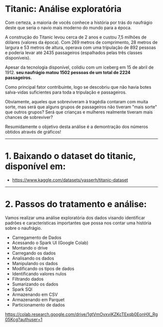 # Titanic: Análise exploratória

Com certeza, a maioria de vocês conhece a história por trás do naufrágio deste que seria o navio mais moderno do mundo para a época. 

A construção do Titanic levou cerca de 2 anos e custou 7,5 milhões de dólares (valores da época). Com 269 metros de comprimento, 28 metros de largura e 53 metros de altura, operava com uma tripulação de 892 pessoas e poderia levar até 2435 passageiros (espalhados pelas três classes disponíveis).

Apesar da tecnologia disponível, colidiu com um iceberg em 15 de abril de 1912. **seu naufrágio matou 1502 pessoas de um total de 2224 passageiros.**

Como principal fator contribuinte, logo se descobriu que não havia botes salva-vidas suficientes para toda a tripulação e passageiros. 

Obviamente, aqueles que sobreviveram à tragédia contaram com muita sorte, mas será que alguns grupos de passageiros não tiveram "mais sorte" que outros grupos? Será que crianças e mulheres realmente tiveram mais chances de sobreviver? 

Resumidamente o objetivo desta análise é a demontração dos números obtidos através de gráficos!

---
# 1. Baixando o dataset do titanic, disponível em: <br>
- https://www.kaggle.com/datasets/yasserh/titanic-dataset

---
# 2. Passos do tratamento e análise:

Vamos realizar uma análise exploratória dos dados visando identificar padrões e características importantes que possa nos contar uma história sobre o naufrágio.

- Carregamento de Dados
- Acessando o Spark UI (Google Colab)
- Montando o drive
- Carregando os dados
- Analisando os dados
- Manipulando os dados
- Modificando os tipos de dados
- Identificando valores nulos
- Filtrando dados
- Sumarizando os dados
- Spark SQl
- Armazenando em CSV
- Armazenando em Parquet
- Particionamento de dados

https://colab.research.google.com/drive/1gtVmOvxviKZKcTExqb0EonHX_Rg05Kcg?authuser=1
